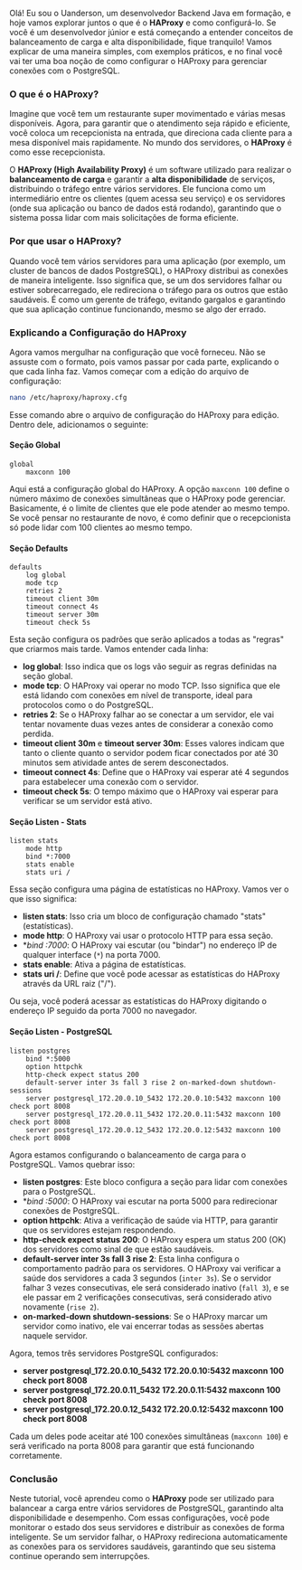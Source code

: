 Olá! Eu sou o Uanderson, um desenvolvedor Backend Java em formação, e hoje vamos explorar juntos o que é o **HAProxy** e
como configurá-lo. Se você é um desenvolvedor júnior e está começando a entender conceitos de balanceamento de carga e
alta disponibilidade, fique tranquilo! Vamos explicar de uma maneira simples, com exemplos práticos, e no final você vai
ter uma boa noção de como configurar o HAProxy para gerenciar conexões com o PostgreSQL.

### O que é o HAProxy?

Imagine que você tem um restaurante super movimentado e várias mesas disponíveis. Agora, para garantir que o atendimento
seja rápido e eficiente, você coloca um recepcionista na entrada, que direciona cada cliente para a mesa disponível mais
rapidamente. No mundo dos servidores, o **HAProxy** é como esse recepcionista.

O **HAProxy (High Availability Proxy)** é um software utilizado para realizar o **balanceamento de carga** e garantir a
**alta disponibilidade** de serviços, distribuindo o tráfego entre vários servidores. Ele funciona como um intermediário
entre os clientes (quem acessa seu serviço) e os servidores (onde sua aplicação ou banco de dados está rodando),
garantindo que o sistema possa lidar com mais solicitações de forma eficiente.

### Por que usar o HAProxy?

Quando você tem vários servidores para uma aplicação (por exemplo, um cluster de bancos de dados PostgreSQL), o HAProxy
distribui as conexões de maneira inteligente. Isso significa que, se um dos servidores falhar ou estiver sobrecarregado,
ele redireciona o tráfego para os outros que estão saudáveis. É como um gerente de tráfego, evitando gargalos e
garantindo que sua aplicação continue funcionando, mesmo se algo der errado.

### Explicando a Configuração do HAProxy

Agora vamos mergulhar na configuração que você forneceu. Não se assuste com o formato, pois vamos passar por cada parte,
explicando o que cada linha faz. Vamos começar com a edição do arquivo de configuração:

```bash
nano /etc/haproxy/haproxy.cfg
```

Esse comando abre o arquivo de configuração do HAProxy para edição. Dentro dele, adicionamos o seguinte:

#### Seção Global

```
global
    maxconn 100
```

Aqui está a configuração global do HAProxy. A opção `maxconn 100` define o número máximo de conexões simultâneas que o
HAProxy pode gerenciar. Basicamente, é o limite de clientes que ele pode atender ao mesmo tempo. Se você pensar no
restaurante de novo, é como definir que o recepcionista só pode lidar com 100 clientes ao mesmo tempo.

#### Seção Defaults

```
defaults
    log global
    mode tcp
    retries 2
    timeout client 30m
    timeout connect 4s
    timeout server 30m
    timeout check 5s
```

Esta seção configura os padrões que serão aplicados a todas as "regras" que criarmos mais tarde. Vamos entender cada
linha:

- **log global**: Isso indica que os logs vão seguir as regras definidas na seção global.
- **mode tcp**: O HAProxy vai operar no modo TCP. Isso significa que ele está lidando com conexões em nível de
  transporte, ideal para protocolos como o do PostgreSQL.
- **retries 2**: Se o HAProxy falhar ao se conectar a um servidor, ele vai tentar novamente duas vezes antes de
  considerar a conexão como perdida.
- **timeout client 30m** e **timeout server 30m**: Esses valores indicam que tanto o cliente quanto o servidor podem
  ficar conectados por até 30 minutos sem atividade antes de serem desconectados.
- **timeout connect 4s**: Define que o HAProxy vai esperar até 4 segundos para estabelecer uma conexão com o servidor.
- **timeout check 5s**: O tempo máximo que o HAProxy vai esperar para verificar se um servidor está ativo.

#### Seção Listen - Stats

```
listen stats
    mode http
    bind *:7000
    stats enable
    stats uri /
```

Essa seção configura uma página de estatísticas no HAProxy. Vamos ver o que isso significa:

- **listen stats**: Isso cria um bloco de configuração chamado "stats" (estatísticas).
- **mode http**: O HAProxy vai usar o protocolo HTTP para essa seção.
- **bind *:7000**: O HAProxy vai escutar (ou "bindar") no endereço IP de qualquer interface (`*`) na porta 7000.
- **stats enable**: Ativa a página de estatísticas.
- **stats uri /**: Define que você pode acessar as estatísticas do HAProxy através da URL raiz ("/").

Ou seja, você poderá acessar as estatísticas do HAProxy digitando o endereço IP seguido da porta 7000 no navegador.

#### Seção Listen - PostgreSQL

```
listen postgres
    bind *:5000
    option httpchk
    http-check expect status 200
    default-server inter 3s fall 3 rise 2 on-marked-down shutdown-sessions
    server postgresql_172.20.0.10_5432 172.20.0.10:5432 maxconn 100 check port 8008
    server postgresql_172.20.0.11_5432 172.20.0.11:5432 maxconn 100 check port 8008
    server postgresql_172.20.0.12_5432 172.20.0.12:5432 maxconn 100 check port 8008
```

Agora estamos configurando o balanceamento de carga para o PostgreSQL. Vamos quebrar isso:

- **listen postgres**: Este bloco configura a seção para lidar com conexões para o PostgreSQL.
- **bind *:5000**: O HAProxy vai escutar na porta 5000 para redirecionar conexões de PostgreSQL.
- **option httpchk**: Ativa a verificação de saúde via HTTP, para garantir que os servidores estejam respondendo.
- **http-check expect status 200**: O HAProxy espera um status 200 (OK) dos servidores como sinal de que estão
  saudáveis.
- **default-server inter 3s fall 3 rise 2**: Esta linha configura o comportamento padrão para os servidores. O HAProxy
  vai verificar a saúde dos servidores a cada 3 segundos (`inter 3s`). Se o servidor falhar 3 vezes consecutivas, ele
  será considerado inativo (`fall 3`), e se ele passar em 2 verificações consecutivas, será considerado ativo
  novamente (`rise 2`).
- **on-marked-down shutdown-sessions**: Se o HAProxy marcar um servidor como inativo, ele vai encerrar todas as sessões
  abertas naquele servidor.

Agora, temos três servidores PostgreSQL configurados:

- **server postgresql_172.20.0.10_5432 172.20.0.10:5432 maxconn 100 check port 8008**
- **server postgresql_172.20.0.11_5432 172.20.0.11:5432 maxconn 100 check port 8008**
- **server postgresql_172.20.0.12_5432 172.20.0.12:5432 maxconn 100 check port 8008**

Cada um deles pode aceitar até 100 conexões simultâneas (`maxconn 100`) e será verificado na porta 8008 para garantir
que está funcionando corretamente.

### Conclusão

Neste tutorial, você aprendeu como o **HAProxy** pode ser utilizado para balancear a carga entre vários servidores de
PostgreSQL, garantindo alta disponibilidade e desempenho. Com essas configurações, você pode monitorar o estado dos seus
servidores e distribuir as conexões de forma inteligente. Se um servidor falhar, o HAProxy redireciona automaticamente
as conexões para os servidores saudáveis, garantindo que seu sistema continue operando sem interrupções.

